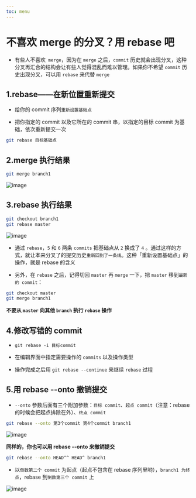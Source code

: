 ```yaml
---
toc: menu
---
```


# 不喜欢 merge 的分叉？用 rebase 吧

- 有些人不喜欢` merge`，因为在 `merge` 之后，`commit` 历史就会出现分叉，这种分叉再汇合的结构会让有些人觉得混乱而难以管理。如果你不希望 `commit` 历史出现分叉，可以用 `rebase` 来代替 `merge`

## 1.rebase——在新位置重新提交

- 给你的 commit 序列`重新设置基础点`

- 把你指定的 commit 以及它所在的 commit 串，以指定的目标 commit 为基础，依次重新提交一次

```bash
git rebase 目标基础点
```

## 2.merge 执行结果

```bash
git merge branch1
```

![image](images/git/10.png)

## 3.rebase 执行结果

```bash
git checkout branch1
git rebase master
```

![image](images/git/11.png)

- 通过 `rebase`，`5` 和 `6` 两条 `commits` 把基础点从 `2` 换成了 `4` 。通过这样的方式，就让本来分叉了的提交历史`重新回到了一条线`。这种「重新设置基础点」的操作，就是 rebase 的含义

- 另外，在 `rebase` 之后，记得切回 `master` 再 `merge` 一下，把 `master` 移到`最新的 commit`：

```bash
git checkout master
git merge branch1
```

**不要从 `master` 向其他 `branch` 执行 `rebase` 操作**

## 4.修改写错的 commit

- `git rebase -i 目标commit`

- 在编辑界面中指定需要操作的 `commits` 以及操作类型

- 操作完成之后用 `git rebase --continue` 来继续 `rebase` 过程

## 5.用 rebase --onto 撤销提交

- `--onto` 参数后面有三个附加参数：`目标 commit`、`起点 commit`（注意：rebase 的时候会把起点排除在外）、`终点 commit`

```bash
git rebase --onto 第3个commit 第4个commit branch1
```

![image](images/git/13.png)

**同样的，你也可以用 rebase --onto 来撤销提交**

```bash
git rebase --onto HEAD^^ HEAD^ branch1
```

- 以`倒数第二个 commit` 为起点（起点不包含在 rebase 序列里哟），`branch1 为终点`，rebase 到`倒数第三个 commit` 上

![image](images/git/14.png)
